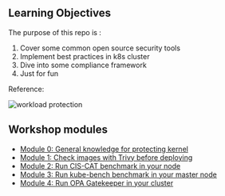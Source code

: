 

## Learning Objectives

The purpose of this repo is :
1. Cover some common open source security tools 
2. Implement best practices in k8s cluster
3. Dive into some compliance framework 
4. Just for fun

Reference:

![workload protection](../img/workload_protection.png)


## Workshop modules

- [Module 0: General knowledge for protecting kernel](modules/mitigate_kernel.md)
- [Module 1: Check images with Trivy before deploying ](modules/trivy.md)
- [Module 2: Run CIS-CAT benchmark in your node](modules/cis.md)
- [Module 3: Run kube-bench benchmark in your master node](modules/kube-bench.md)
- [Module 4: Run OPA Gatekeeper in your cluster](modules/opa.md)



